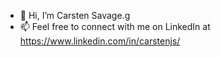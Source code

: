 - 👋 Hi, I’m Carsten Savage.g
- 📫 Feel free to connect with me on LinkedIn at https://www.linkedin.com/in/carstenjs/

